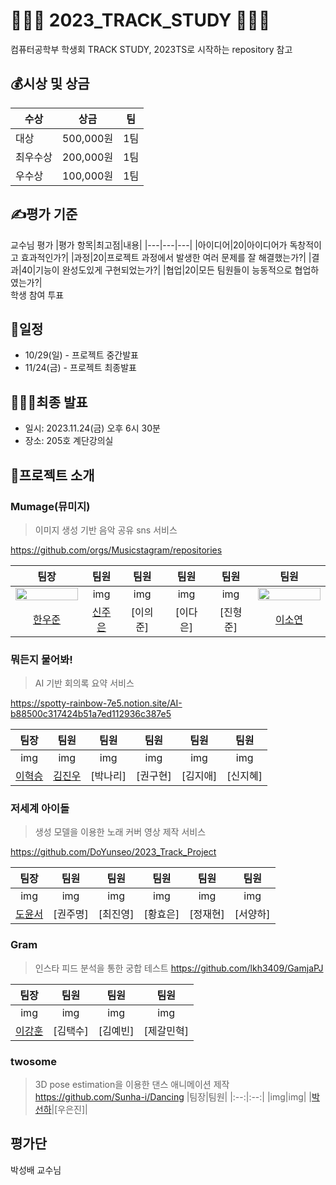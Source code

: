 # 👩🏻‍💻 2023_TRACK_STUDY 👩🏻‍💻
컴퓨터공학부 학생회 TRACK STUDY,
2023TS로 시작하는 repository 참고

## 💰시상 및 상금
|수상|상금|팀|
|---|---|---|
|대상|500,000원|1팀|
|최우수상|200,000원|1팀|
|우수상|100,000원|1팀|


## ✍️평가 기준
교수님 평가
|평가 항목|최고점|내용|
|---|---|---|
|아이디어|20|아이디어가 독창적이고 효과적인가?|
|과정|20|프로젝트 과정에서 발생한 여러 문제를 잘 해결했는가?|
|결과|40|기능이 완성도있게 구현되었는가?|
|협업|20|모든 팀원들이 능동적으로 협업하였는가?|
</br>
학생 참여 투표

## 📆일정
- 10/29(일) - 프로젝트 중간발표
- 11/24(금) - 프로젝트 최종발표

## 🙋🏻‍♂️최종 발표
- 일시: 2023.11.24(금) 오후 6시 30분
- 장소: 205호 계단강의실

## 🥁프로젝트 소개

###  Mumage(뮤미지)
>  이미지 생성 기반 음악 공유 sns 서비스

https://github.com/orgs/Musicstagram/repositories

|팀장|팀원|팀원|팀원|팀원|팀원|
|:--:|:--:|:--:|:--:|:--:|:--:|
|<img src="https://github.com/KHU-CSE/2023_TRACK_STUDY/assets/49388937/c7a0ddd1-0aae-40d3-b6d8-a050ea5751b8" width="100" height="10%"/>|img|img|img|img|<img src="https://github.com/KHU-CSE/2023_TRACK_STUDY/assets/84007823/5364c013-450e-46b1-aa06-33991ee8d285" width="100" height="10%">|
|[한우준](https://github.com/MrMirror21)|[신주은](https://github.com/shin0112)|[이의준]|[이다은]|[진형준]|[이소연](https://github.com/soyeon-kk)|


###  뭐든지 물어봐!
>  AI 기반 회의록 요약 서비스

https://spotty-rainbow-7e5.notion.site/AI-b88500c317424b51a7ed112936c387e5

|팀장|팀원|팀원|팀원|팀원|팀원|
|:--:|:--:|:--:|:--:|:--:|:--:|
|img|img|img|img|img|img|
|[이혁승](https://github.com/jeildlwlrma)|[김진우](https://github.com/Sunny-jinn)|[박나리]|[권구현]|[김지애]|[신지혜]|

###  저세계 아이돌
> 생성 모델을 이용한 노래 커버 영상 제작 서비스

https://github.com/DoYunseo/2023_Track_Project

|팀장|팀원|팀원|팀원|팀원|팀원|
|:--:|:--:|:--:|:--:|:--:|:--:|
|img|img|img|img|img|img|
|[도윤서](https://github.com/DoYunseo)|[권주명]|[최진영]|[황효은]|[정재현]|[서양하]|

### Gram
> 인스타 피드 분석을 통한 궁합 테스트
https://github.com/lkh3409/GamjaPJ

|팀장|팀원|팀원|팀원|
|:--:|:--:|:--:|:--:|
|img|img|img|img|
|[이강훈](https://github.com/lkh3409)|[김택수]|[김예빈]|[제갈민혁]|

### twosome
> 3D pose estimation을 이용한 댄스 애니메이션 제작
https://github.com/Sunha-i/Dancing
|팀장|팀원|
|:--:|:--:|
|img|img|
|[박선하](https://github.com/Sunha-i)|[우은진]|

###

## 평가단
박성배 교수님
